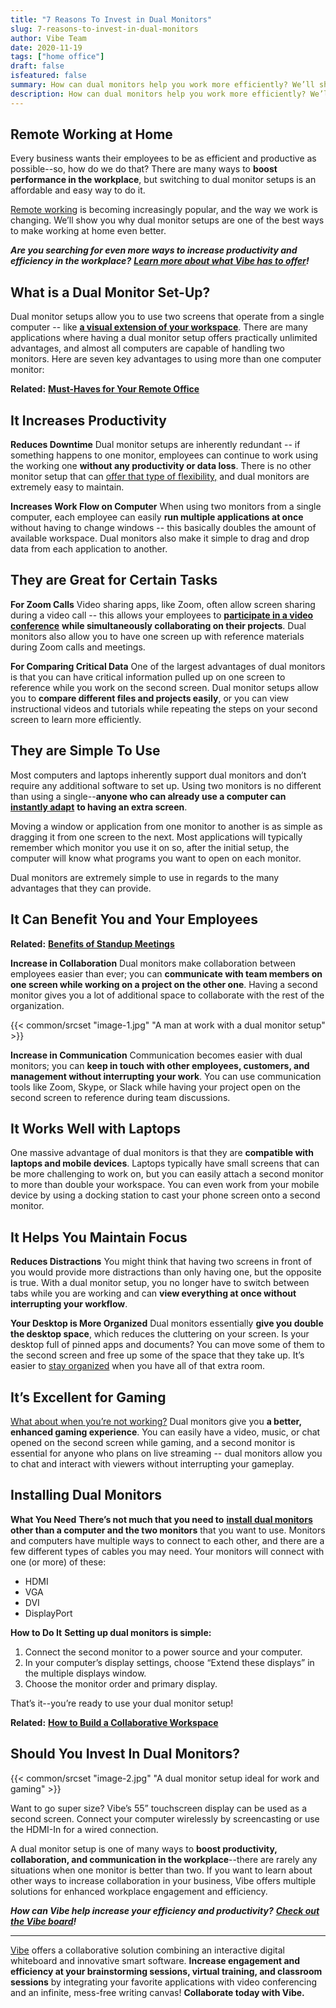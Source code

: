 ```yaml
---
title: "7 Reasons To Invest in Dual Monitors"
slug: 7-reasons-to-invest-in-dual-monitors
author: Vibe Team
date: 2020-11-19
tags: ["home office"]
draft: false
isfeatured: false
summary: How can dual monitors help you work more efficiently? We’ll show you our top 7 reasons to invest in a dual monitor setup!
description: How can dual monitors help you work more efficiently? We’ll show you our top 7 reasons to invest in a dual monitor setup!
---
```



## Remote Working at Home

Every business wants their employees to be as efficient and productive as possible--so, how do we do that? There are many ways to **boost performance in the workplace**, but switching to dual monitor setups is an affordable and easy way to do it. 

[Remote working](https://vibe.us/blog/the-vocabulary-of-remote-work/) is becoming increasingly popular, and the way we work is changing. We’ll show you why dual monitor setups are one of the best ways to make working at home even better.

***Are you searching for even more ways to increase productivity and efficiency in the workplace?*** [***Learn more about what Vibe has to offer***](https://vibe.us/about/)***!***


## What is a Dual Monitor Set-Up?

Dual monitor setups allow you to use two screens that operate from a single computer -- like [**a visual extension of your workspace**](https://vibe.us/blog/interactive-whiteboard-what-is-it-and-what-does-it-do/). There are many applications where having a dual monitor setup offers practically unlimited advantages, and almost all computers are capable of handling two monitors. Here are seven key advantages to using more than one computer monitor:

**Related:** [**Must-Haves for Your Remote Office**](https://vibe.us/blog/8-personal-must-haves-for-your-new-remote-office/)


## It Increases Productivity

**Reduces Downtime**
Dual monitor setups are inherently redundant -- if something happens to one monitor, employees can continue to work using the working one **without any productivity or data loss**. There is no other monitor setup that can [offer that type of flexibility,](https://vibe.us/blog/9-benefits-youre-getting-from-working-from-home/) and dual monitors are extremely easy to maintain.

**Increases Work Flow on Computer**
When using two monitors from a single computer, each employee can easily **run multiple applications at once** without having to change windows -- this basically doubles the amount of available workspace. Dual monitors also make it simple to drag and drop data from each application to another.


## They are Great for Certain Tasks

**For Zoom Calls**
Video sharing apps, like Zoom, often allow screen sharing during a video call -- this allows your employees to [**participate in a video conference**](https://vibe.us/blog/video-conferencing-apps-with-whiteboard/) **while simultaneously collaborating on their projects**. Dual monitors also allow you to have one screen up with reference materials during Zoom calls and meetings.

**For Comparing Critical Data**
One of the largest advantages of dual monitors is that you can have critical information pulled up on one screen to reference while you work on the second screen. Dual monitor setups allow you to **compare different files and projects easily**, or you can view instructional videos and tutorials while repeating the steps on your second screen to learn more efficiently.


## They are Simple To Use

Most computers and laptops inherently support dual monitors and don’t require any additional software to set up. Using two monitors is no different than using a single--**anyone who can already use a computer can** [**instantly adapt**](https://vibe.us/blog/heres-how-offering-a-remote-setup-can-make-your-employees-happier/) **to having an extra screen**. 

Moving a window or application from one monitor to another is as simple as dragging it from one screen to the next. Most applications will typically remember which monitor you use it on so, after the initial setup, the computer will know what programs you want to open on each monitor.

Dual monitors are extremely simple to use in regards to the many advantages that they can provide.

## It Can Benefit You and Your Employees

**Related:** [**Benefits of Standup Meetings**](https://vibe.us/blog/8-benefits-of-daily-stand-up-meetings/)

**Increase in Collaboration**
Dual monitors make collaboration between employees easier than ever; you can **communicate with team members on one screen while working on a project on the other one**. Having a second monitor gives you a lot of additional space to collaborate with the rest of the organization. 

{{< common/srcset "image-1.jpg" "A man at work with a dual monitor setup" >}}


**Increase in Communication**
Communication becomes easier with dual monitors; you can **keep in touch with other employees, customers, and management without interrupting your work**. You can use communication tools like Zoom, Skype, or Slack while having your project open on the second screen to reference during team discussions.


## It Works Well with Laptops

One massive advantage of dual monitors is that they are **compatible with laptops and mobile devices**. Laptops typically have small screens that can be more challenging to work on, but you can easily attach a second monitor to more than double your workspace. You can even work from your mobile device by using a docking station to cast your phone screen onto a second monitor.


## It Helps You Maintain Focus

**Reduces Distractions**
You might think that having two screens in front of you would provide more distractions than only having one, but the opposite is true. With a dual monitor setup, you no longer have to switch between tabs while you are working and can **view everything at once without interrupting your workflow**.

**Your Desktop is More Organized**
Dual monitors essentially **give you double the desktop space**, which reduces the cluttering on your screen. Is your desktop full of pinned apps and documents? You can move some of them to the second screen and free up some of the space that they take up. It’s easier to [stay organized](https://vibe.us/blog/6-great-methods-to-help-you-organize-your-ideas-prior-to-your-meeting/) when you have all of that extra room.


## It’s Excellent for Gaming

[What about when you’re not working?](https://vibe.us/blog/6-uses-for-digital-whiteboards-outside-of-the-office/) Dual monitors give you **a better, enhanced gaming experience**. You can easily have a video, music, or chat opened on the second screen while gaming, and a second monitor is essential for anyone who plans on live streaming -- dual monitors allow you to chat and interact with viewers without interrupting your gameplay.


## Installing Dual Monitors

**What You Need**
**There’s not much that you need to** [**install dual monitors**](https://www.cedarville.edu/insights/blog/monitor-dual-screen-setup-for-desktop-computers.aspx) **other than a computer and the two monitors** that you want to use. Monitors and computers have multiple ways to connect to each other, and there are a few different types of cables you may need. Your monitors will connect with one (or more) of these:

- HDMI
- VGA
- DVI
- DisplayPort

**How to Do It**
**Setting up dual monitors is simple:**

1. Connect the second monitor to a power source and your computer.
2. In your computer’s display settings, choose “Extend these displays” in the multiple displays window.
3. Choose the monitor order and primary display.

That’s it--you’re ready to use your dual monitor setup!

**Related:** [**How to Build a Collaborative Workspace**](https://vibe.us/blog/how-to-build-a-collaborative-workspace-and-why-you-should/)

## Should You Invest In Dual Monitors?
{{< common/srcset "image-2.jpg" "A dual monitor setup ideal for work and gaming" >}}


Want to go super size? Vibe’s 55” touchscreen display can be used as a second screen. Connect your computer wirelessly by screencasting or use the HDMI-In for a wired connection.

A dual monitor setup is one of many ways to **boost productivity, collaboration, and communication in the workplace**--there are rarely any situations when one monitor is better than two. If you want to learn about other ways to increase collaboration in your business, Vibe offers multiple solutions for enhanced workplace engagement and efficiency.

***How can Vibe help increase your efficiency and productivity?*** [***Check out the Vibe board***](https://vibe.us/order/)***!***


----------

[Vibe](https://vibe.us/) offers a collaborative solution combining an interactive digital whiteboard and innovative smart software. **Increase engagement and efficiency at your brainstorming sessions, virtual training, and classroom sessions** by integrating your favorite applications with video conferencing and an infinite, mess-free writing canvas! **Collaborate today with Vibe.**
